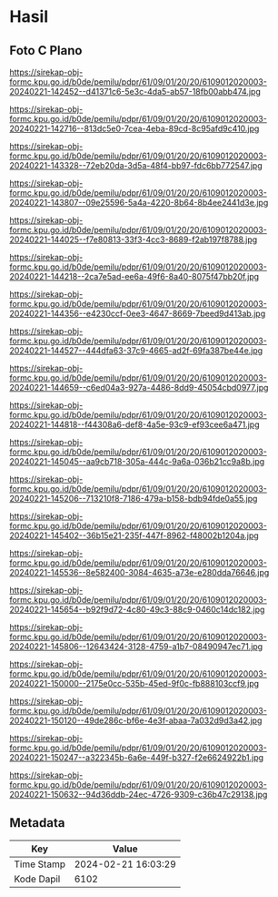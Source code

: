 # Hasil

## Foto C Plano

https://sirekap-obj-formc.kpu.go.id/b0de/pemilu/pdpr/61/09/01/20/20/6109012020003-20240221-142452--d41371c6-5e3c-4da5-ab57-18fb00abb474.jpg

https://sirekap-obj-formc.kpu.go.id/b0de/pemilu/pdpr/61/09/01/20/20/6109012020003-20240221-142716--813dc5e0-7cea-4eba-89cd-8c95afd9c410.jpg

https://sirekap-obj-formc.kpu.go.id/b0de/pemilu/pdpr/61/09/01/20/20/6109012020003-20240221-143328--72eb20da-3d5a-48f4-bb97-fdc6bb772547.jpg

https://sirekap-obj-formc.kpu.go.id/b0de/pemilu/pdpr/61/09/01/20/20/6109012020003-20240221-143807--09e25596-5a4a-4220-8b64-8b4ee2441d3e.jpg

https://sirekap-obj-formc.kpu.go.id/b0de/pemilu/pdpr/61/09/01/20/20/6109012020003-20240221-144025--f7e80813-33f3-4cc3-8689-f2ab197f8788.jpg

https://sirekap-obj-formc.kpu.go.id/b0de/pemilu/pdpr/61/09/01/20/20/6109012020003-20240221-144218--2ca7e5ad-ee6a-49f6-8a40-8075f47bb20f.jpg

https://sirekap-obj-formc.kpu.go.id/b0de/pemilu/pdpr/61/09/01/20/20/6109012020003-20240221-144356--e4230ccf-0ee3-4647-8669-7beed9d413ab.jpg

https://sirekap-obj-formc.kpu.go.id/b0de/pemilu/pdpr/61/09/01/20/20/6109012020003-20240221-144527--444dfa63-37c9-4665-ad2f-69fa387be44e.jpg

https://sirekap-obj-formc.kpu.go.id/b0de/pemilu/pdpr/61/09/01/20/20/6109012020003-20240221-144659--c6ed04a3-927a-4486-8dd9-45054cbd0977.jpg

https://sirekap-obj-formc.kpu.go.id/b0de/pemilu/pdpr/61/09/01/20/20/6109012020003-20240221-144818--f44308a6-def8-4a5e-93c9-ef93cee6a471.jpg

https://sirekap-obj-formc.kpu.go.id/b0de/pemilu/pdpr/61/09/01/20/20/6109012020003-20240221-145045--aa9cb718-305a-444c-9a6a-036b21cc9a8b.jpg

https://sirekap-obj-formc.kpu.go.id/b0de/pemilu/pdpr/61/09/01/20/20/6109012020003-20240221-145206--713210f8-7186-479a-b158-bdb94fde0a55.jpg

https://sirekap-obj-formc.kpu.go.id/b0de/pemilu/pdpr/61/09/01/20/20/6109012020003-20240221-145402--36b15e21-235f-447f-8962-f48002b1204a.jpg

https://sirekap-obj-formc.kpu.go.id/b0de/pemilu/pdpr/61/09/01/20/20/6109012020003-20240221-145536--8e582400-3084-4635-a73e-e280dda76646.jpg

https://sirekap-obj-formc.kpu.go.id/b0de/pemilu/pdpr/61/09/01/20/20/6109012020003-20240221-145654--b92f9d72-4c80-49c3-88c9-0460c14dc182.jpg

https://sirekap-obj-formc.kpu.go.id/b0de/pemilu/pdpr/61/09/01/20/20/6109012020003-20240221-145806--12643424-3128-4759-a1b7-08490947ec71.jpg

https://sirekap-obj-formc.kpu.go.id/b0de/pemilu/pdpr/61/09/01/20/20/6109012020003-20240221-150000--2175e0cc-535b-45ed-9f0c-fb888103ccf9.jpg

https://sirekap-obj-formc.kpu.go.id/b0de/pemilu/pdpr/61/09/01/20/20/6109012020003-20240221-150120--49de286c-bf6e-4e3f-abaa-7a032d9d3a42.jpg

https://sirekap-obj-formc.kpu.go.id/b0de/pemilu/pdpr/61/09/01/20/20/6109012020003-20240221-150247--a322345b-6a6e-449f-b327-f2e6624922b1.jpg

https://sirekap-obj-formc.kpu.go.id/b0de/pemilu/pdpr/61/09/01/20/20/6109012020003-20240221-150632--94d36ddb-24ec-4726-9309-c36b47c29138.jpg


## Metadata

| Key        | Value               |
| ---------- | ------------------- |
| Time Stamp | 2024-02-21 16:03:29 |
| Kode Dapil | 6102                |



